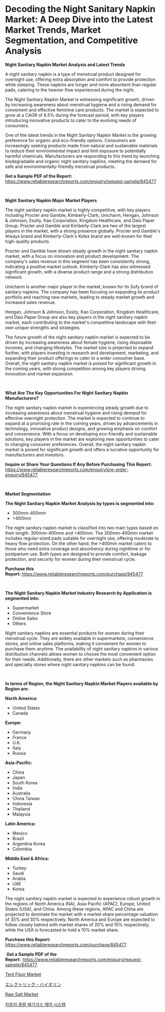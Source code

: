 <p><h1>Decoding the Night Sanitary Napkin Market: A Deep Dive into the Latest Market Trends, Market Segmentation, and Competitive Analysis</h1></p><p><strong>Night Sanitary Napkin Market Analysis and Latest Trends</strong></p>
<p><p>A night sanitary napkin is a type of menstrual product designed for overnight use, offering extra absorption and comfort to provide protection while sleeping. These napkins are longer and more absorbent than regular pads, catering to the heavier flow experienced during the night.</p><p>The Night Sanitary Napkin Market is witnessing significant growth, driven by increasing awareness about menstrual hygiene and a rising demand for convenient and effective feminine care products. The market is expected to grow at a CAGR of 6.5% during the forecast period, with key players introducing innovative products to cater to the evolving needs of consumers.</p><p>One of the latest trends in the Night Sanitary Napkin Market is the growing preference for organic and eco-friendly options. Consumers are increasingly seeking products made from natural and sustainable materials to reduce their environmental impact and limit exposure to potentially harmful chemicals. Manufacturers are responding to this trend by launching biodegradable and organic night sanitary napkins, meeting the demand for safe and environmentally-friendly menstrual products.</p></p>
<p><strong>Get a Sample PDF of the Report:&nbsp;</strong> <a href="https://www.reliableresearchreports.com/enquiry/request-sample/845477">https://www.reliableresearchreports.com/enquiry/request-sample/845477</a></p>
<p>&nbsp;</p>
<p><strong>Night Sanitary Napkin Major Market Players</strong></p>
<p><p>The night sanitary napkin market is highly competitive, with key players including Procter and Gamble, Kimberly-Clark, Unicharm, Hengan, Johnson & Johnson, Essity, Kao Corporation, Kingdom Healthcare, and Daio Paper Group. Procter and Gamble and Kimberly-Clark are two of the largest players in the market, with a strong presence globally. Procter and Gamble's Always brand and Kimberly-Clark's Kotex brand are well-known for their high-quality products.</p><p>Procter and Gamble have shown steady growth in the night sanitary napkin market, with a focus on innovation and product development. The company's sales revenue in this segment has been consistently strong, indicating a positive market outlook. Kimberly-Clark has also witnessed significant growth, with a diverse product range and a strong distribution network.</p><p>Unicharm is another major player in the market, known for its Sofy brand of sanitary napkins. The company has been focusing on expanding its product portfolio and reaching new markets, leading to steady market growth and increased sales revenue.</p><p>Hengan, Johnson & Johnson, Essity, Kao Corporation, Kingdom Healthcare, and Daio Paper Group are also key players in the night sanitary napkin market, each contributing to the market's competitive landscape with their own unique strengths and strategies.</p><p>The future growth of the night sanitary napkin market is expected to be driven by increasing awareness about female hygiene, rising disposable incomes, and changing lifestyles. The market size is projected to expand further, with players investing in research and development, marketing, and expanding their product offerings to cater to a wider consumer base. Overall, the night sanitary napkin market is poised for significant growth in the coming years, with strong competition among key players driving innovation and market expansion.</p></p>
<p>&nbsp;</p>
<p><strong>What Are The Key Opportunities For Night Sanitary Napkin Manufacturers?</strong></p>
<p><p>The night sanitary napkin market is experiencing steady growth due to increasing awareness about menstrual hygiene and rising demand for effective overnight protection. The market is expected to continue to expand at a promising rate in the coming years, driven by advancements in technology, innovative product designs, and growing emphasis on comfort and convenience. With a focus on developing eco-friendly and sustainable solutions, key players in the market are exploring new opportunities to cater to changing consumer preferences. Overall, the night sanitary napkin market is poised for significant growth and offers a lucrative opportunity for manufacturers and investors.</p></p>
<p><strong>Inquire or Share Your Questions If Any Before Purchasing This Report:</strong> <a href="https://www.reliableresearchreports.com/enquiry/pre-order-enquiry/845477">https://www.reliableresearchreports.com/enquiry/pre-order-enquiry/845477</a></p>
<p>&nbsp;</p>
<p><strong>Market Segmentation</strong></p>
<p><strong>The Night Sanitary Napkin Market Analysis by types is segmented into:</strong></p>
<p><ul><li>300mm-400mm</li><li>>400mm</li></ul></p>
<p><p>The night sanitary napkin market is classified into two main types based on their length: 300mm-400mm and >400mm. The 300mm-400mm market includes regular-sized pads suitable for overnight use, offering moderate to heavy flow protection. On the other hand, the >400mm market caters to those who need extra coverage and absorbency during nighttime or for postpartum use. Both types are designed to provide comfort, leakage protection, and security for women during their menstrual cycle.</p></p>
<p><strong>Purchase this Report:&nbsp;</strong><a href="https://www.reliableresearchreports.com/purchase/845477">https://www.reliableresearchreports.com/purchase/845477</a></p>
<p>&nbsp;</p>
<p><strong>The Night Sanitary Napkin Market Industry Research by Application is segmented into:</strong></p>
<p><ul><li>Supermarket</li><li>Convenience Store</li><li>Online Sales</li><li>Others</li></ul></p>
<p><p>Night sanitary napkins are essential products for women during their menstrual cycle. They are widely available in supermarkets, convenience stores, and online sales platforms, making it convenient for women to purchase them anytime. The availability of night sanitary napkins in various distribution channels allows women to choose the most convenient option for their needs. Additionally, there are other markets such as pharmacies and specialty stores where night sanitary napkins can be found.</p></p>
<p>&nbsp;</p>
<p><strong>In terms of Region, the Night Sanitary Napkin Market Players available by Region are:</strong></p>
<p>
    <p> <strong> North America: </strong>
        <ul>
            <li>United States</li>
            <li>Canada</li>
        </ul>
        </p> 
    <p> <strong> Europe: </strong>
        <ul>
            <li>Germany</li>
            <li>France</li>
            <li>U.K.</li>
            <li>Italy</li>
            <li>Russia</li>
        </ul>
        </p> 
    <p> <strong> Asia-Pacific: </strong>
        <ul>
            <li>China</li>
            <li>Japan</li>
            <li>South Korea</li>
            <li>India</li>
            <li>Australia</li>
            <li>China Taiwan</li>
            <li>Indonesia</li>
            <li>Thailand</li>
            <li>Malaysia</li>
        </ul>
        </p> 
    <p> <strong> Latin America: </strong>
        <ul>
            <li>Mexico</li>
            <li>Brazil</li>
            <li>Argentina Korea</li>
            <li>Colombia</li>
        </ul>
        </p> 
    <p> <strong> Middle East & Africa: </strong>
        <ul>
            <li>Turkey</li>
            <li>Saudi</li>
            <li>Arabia</li>
            <li>UAE</li>
            <li>Korea</li>
        </ul>
    </p>
    </p>
<p><p>The night sanitary napkin market is expected to experience robust growth in the regions of North America (NA), Asia-Pacific (APAC), Europe, United States (USA), and China. Among these regions, APAC and China are projected to dominate the market with a market share percentage valuation of 35% and 30% respectively. North America and Europe are expected to follow closely behind with market shares of 20% and 15% respectively, while the USA is forecasted to hold a 10% market share.</p></p>
<p><strong>Purchase this Report: </strong><a href="https://www.reliableresearchreports.com/purchase/845477">https://www.reliableresearchreports.com/purchase/845477</a></p>
<p>&nbsp;<strong>Get a Sample PDF of the Report:&nbsp;&nbsp;</strong><a href="https://www.reliableresearchreports.com/enquiry/request-sample/845477">https://www.reliableresearchreports.com/enquiry/request-sample/845477</a></p>
<p><strong></strong></p>
<p><p><a href="https://github.com/pgtimber/Market-Research-Report-List-1/blob/main/tent-floor-market.md">Tent Floor Market</a></p><p><a href="https://medium.com/@attyourniture/%E9%9B%BB%E6%B0%97%E3%83%90%E3%82%A4%E3%82%AA%E3%83%AA%E3%83%B3%E5%B8%82%E5%A0%B4%E3%81%AF-%E5%B8%82%E5%A0%B4%E3%82%B7%E3%82%A7%E3%82%A2-%E3%82%B5%E3%82%A4%E3%82%BA-%E3%81%8A%E3%82%88%E3%81%B32031%E5%B9%B4%E3%81%BE%E3%81%A7%E3%81%AE%E4%BA%88%E6%83%B3%E4%BA%88%E6%B8%AC%E3%81%AB%E7%84%A6%E7%82%B9%E3%82%92%E5%BD%93%E3%81%A6%E3%81%A6%E3%81%84%E3%81%BE%E3%81%99-996af776f854">エレクトリック・バイオリン</a></p><p><a href="https://github.com/lataunyatinikmelvin59ilbd0dv/Market-Research-Report-List-1/blob/main/raw-salt-market.md">Raw Salt Market</a></p><p><a href="https://medium.com/@cheddar67856/%EC%9E%90%EB%8F%99%EC%B0%A8-%EC%A6%9D%EB%B0%9C-%EB%B0%B0%EC%B6%9C-%EA%B0%80%EC%8A%A4-%EC%A0%9C%EC%96%B4-%EC%8B%9C%EC%8A%A4%ED%85%9C-%EC%8B%9C%EC%9E%A5-%EC%84%B1%EA%B3%B5%EC%A0%81%EC%9D%B8-%EB%B9%84%EC%A6%88%EB%8B%88%EC%8A%A4-%EC%A0%84%EB%9E%B5%EC%9D%98-%EC%97%B4%EC%87%A0-2031%EB%85%84%EA%B9%8C%EC%A7%80-%EC%98%88%EC%B8%A1-f1db5097e20f">자동차 증발 배기가스 제어 시스템</a></p></p>